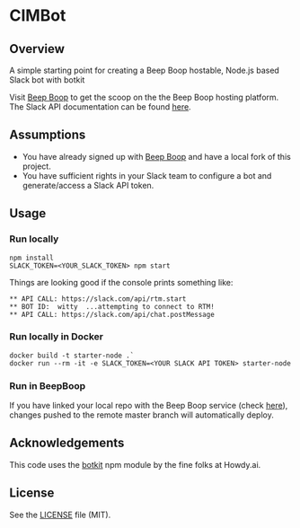 # CIMBot

## Overview
A simple starting point for creating a Beep Boop hostable, Node.js based Slack bot with botkit

Visit [Beep Boop](https://beepboophq.com/docs/article/overview) to get the scoop on the the Beep Boop hosting platform. The Slack API documentation can be found [here](https://api.slack.com/).

## Assumptions
* You have already signed up with [Beep Boop](https://beepboophq.com) and have a local fork of this project.
* You have sufficient rights in your Slack team to configure a bot and generate/access a Slack API token.

## Usage

### Run locally
	npm install
	SLACK_TOKEN=<YOUR_SLACK_TOKEN> npm start

Things are looking good if the console prints something like:

    ** API CALL: https://slack.com/api/rtm.start
    ** BOT ID:  witty  ...attempting to connect to RTM!
    ** API CALL: https://slack.com/api/chat.postMessage

### Run locally in Docker
	docker build -t starter-node .`
	docker run --rm -it -e SLACK_TOKEN=<YOUR SLACK API TOKEN> starter-node

### Run in BeepBoop
If you have linked your local repo with the Beep Boop service (check [here](https://beepboophq.com/0_o/my-projects)), changes pushed to the remote master branch will automatically deploy.

## Acknowledgements

This code uses the [botkit](https://github.com/howdyai/botkit) npm module by the fine folks at Howdy.ai.

## License

See the [LICENSE](LICENSE.md) file (MIT).

